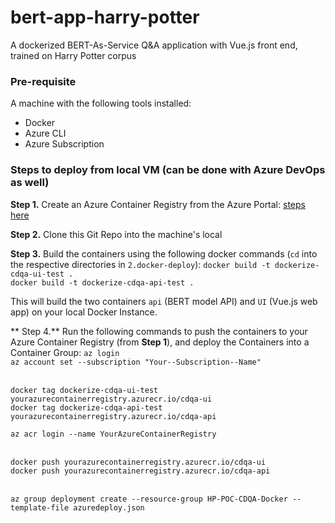 # bert-app-harry-potter
A dockerized BERT-As-Service Q&amp;A application with Vue.js front end, trained on Harry Potter corpus

### Pre-requisite
A machine with the following tools installed:
- Docker
- Azure CLI
- Azure Subscription

### Steps to deploy from local VM (can be done with Azure DevOps as well)

**Step 1.** Create an Azure Container Registry from the Azure Portal: [steps here](https://docs.microsoft.com/en-us/azure/container-registry/container-registry-get-started-portal)

**Step 2.** Clone this Git Repo into the machine's local

**Step 3.** Build the containers using the following docker commands (`cd` into the respective directories in `2.docker-deploy`):
`docker build -t dockerize-cdqa-ui-test .` <br>
`docker build -t dockerize-cdqa-api-test .` <br>

This will build the two containers `api` (BERT model API) and `UI` (Vue.js web app) on your local Docker Instance.

** Step 4.** Run the following commands to push the containers to your Azure Container Registry (from **Step 1**), and deploy the Containers into a Container Group:
`az login` <br>
`az account set --subscription "Your--Subscription--Name"` <br><br>

`docker tag dockerize-cdqa-ui-test yourazurecontainerregistry.azurecr.io/cdqa-ui` <br>
`docker tag dockerize-cdqa-api-test yourazurecontainerregistry.azurecr.io/cdqa-api` <br>

`az acr login --name YourAzureContainerRegistry` <br><br>

`docker push yourazurecontainerregistry.azurecr.io/cdqa-ui`<br>
`docker push yourazurecontainerregistry.azurecr.io/cdqa-api`<br><br>

`az group deployment create --resource-group HP-POC-CDQA-Docker --template-file azuredeploy.json`

